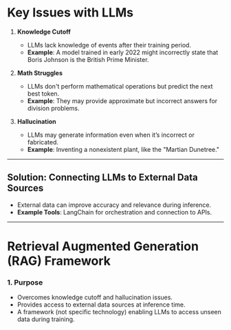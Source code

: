 # Key Issues with LLMs

1. **Knowledge Cutoff**
   - LLMs lack knowledge of events after their training period.
   - **Example**: A model trained in early 2022 might incorrectly state that Boris Johnson is the British Prime Minister.

2. **Math Struggles**
   - LLMs don't perform mathematical operations but predict the next best token.
   - **Example**: They may provide approximate but incorrect answers for division problems.

3. **Hallucination**
   - LLMs may generate information even when it’s incorrect or fabricated.
   - **Example**: Inventing a nonexistent plant, like the "Martian Dunetree."

---

## Solution: Connecting LLMs to External Data Sources

- External data can improve accuracy and relevance during inference.
- **Example Tools**: LangChain for orchestration and connection to APIs.

---

# Retrieval Augmented Generation (RAG) Framework

### 1. Purpose
- Overcomes knowledge cutoff and hallucination issues.
- Provides access to external data sources at inference time.
- A framework (not specific technology) enabling LLMs to access unseen data during training.
